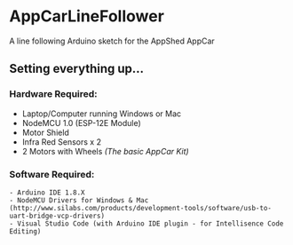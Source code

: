 # AppCarLineFollower
A line following Arduino sketch for the AppShed AppCar 

## Setting everything up... 

### Hardware Required: 
- Laptop/Computer running Windows or Mac
- NodeMCU 1.0 (ESP-12E Module)
- Motor Shield
- Infra Red Sensors x 2
- 2 Motors with Wheels
*(The basic AppCar Kit)*

### Software Required:
    - Arduino IDE 1.8.X
    - NodeMCU Drivers for Windows & Mac (http://www.silabs.com/products/development-tools/software/usb-to-uart-bridge-vcp-drivers)
    - Visual Studio Code (with Arduino IDE plugin - for Intellisence Code Editing)
